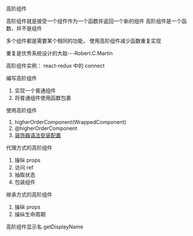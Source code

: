 高阶组件

高阶组件就是接受一个组件作为一个函数并返回一个新的组件
高阶组件是一个函数，并不是组件

多个组件都是需要某个相同的功能， 使用高阶组件减少函数重复实现

重复是优秀系统设计的大敌---Robert.C.Martin

高阶组件实例：
    react-redux 中的 connect

编写高阶组件
1. 实现一个普通组件
1. 将普通组件使用函数包裹

使用高阶组件
1. higherOrderComponent(WrappedComponent)
1. @higherOrderComponent
1. [装饰器语法安装配置](https://www.cnblogs.com/zhourongcode/p/9875286.html)

代理方式的高阶组件
1. 操纵 props
1. 访问 ref
1. 抽取状态
1. 包装组件

继承方式的高阶组件
1. 操纵 props
1. 操纵生命周期

高阶组件显示名
getDisplayName